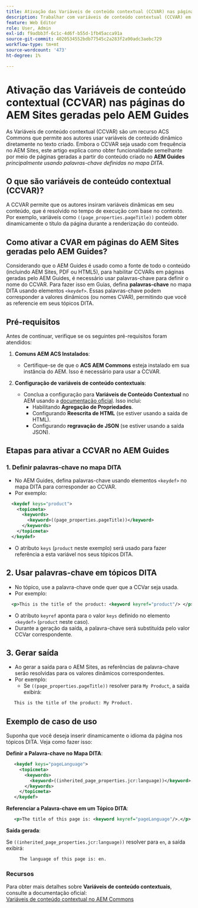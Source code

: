 ```yaml
---
title: Ativação das Variáveis de conteúdo contextual (CCVAR) nas páginas do AEM Sites geradas pelo AEM Guides
description: Trabalhar com variáveis de conteúdo contextual (CCVAR) em páginas do AEM Sites geradas pelo AEM Guides
feature: Web Editor
role: User, Admin
exl-id: f9adbb3f-6c1c-4d6f-b55d-1fb45acca91a
source-git-commit: 4020534552bdb77545c2a283f2a90adc3aebc729
workflow-type: tm+mt
source-wordcount: '473'
ht-degree: 1%

---
```


# Ativação das Variáveis de conteúdo contextual (CCVAR) nas páginas do AEM Sites geradas pelo AEM Guides

As Variáveis de conteúdo contextual (CCVAR) são um recurso ACS Commons que permite aos autores usar variáveis de conteúdo dinâmico diretamente no texto criado. Embora o CCVAR seja usado com frequência no AEM Sites, este artigo explica como obter funcionalidade semelhante por meio de páginas geradas a partir do conteúdo criado no **AEM Guides** *principalmente usando palavras-chave definidas no mapa DITA*.


## O que são variáveis de conteúdo contextual (CCVAR)?

A CCVAR permite que os autores insiram variáveis dinâmicas em seu conteúdo, que é resolvido no tempo de execução com base no contexto. Por exemplo, variáveis como `((page_properties.pageTitle))` podem obter dinamicamente o título da página durante a renderização do conteúdo.


## Como ativar a CVAR em páginas do AEM Sites geradas pelo AEM Guides?

Considerando que o AEM Guides é usado como a fonte de todo o conteúdo (incluindo AEM Sites, PDF ou HTML5), para habilitar CCVARs em páginas geradas pelo AEM Guides, é necessário usar palavras-chave para definir o nome do CCVAR. Para fazer isso em Guias, defina **palavras-chave** no mapa DITA usando elementos `<keydef>`. Essas palavras-chave podem corresponder a valores dinâmicos (ou nomes CVAR), permitindo que você as referencie em seus tópicos DITA.


## Pré-requisitos

Antes de continuar, verifique se os seguintes pré-requisitos foram atendidos:

1. **Comuns AEM ACS Instalados**:
   - Certifique-se de que o **ACS AEM Commons** esteja instalado em sua instância do AEM. Isso é necessário para usar a CCVAR.

2. **Configuração de variáveis de conteúdo contextuais**:
   - Conclua a configuração para **Variáveis de Conteúdo Contextual** no AEM usando a [documentação oficial](https://adobe-consulting-services.github.io/acs-aem-commons/features/contextual-content-variables/index.html). Isso inclui:
      - Habilitando **Agregação de Propriedades**.
      - Configurando **Reescrita de HTML** (se estiver usando a saída de HTML).
      - Configurando **regravação de JSON** (se estiver usando a saída JSON).



## Etapas para ativar a CCVAR no AEM Guides

### 1. Definir palavras-chave no mapa DITA

- No AEM Guides, defina palavras-chave usando elementos `<keydef>` no mapa DITA para corresponder ao CCVAR.
- Por exemplo:

```xml
  <keydef keys="product">
    <topicmeta>
      <keywords>
        <keyword>((page_properties.pageTitle))</keyword>
      </keywords>
    </topicmeta>
  </keydef>
```

- O atributo `keys` (`product` neste exemplo) será usado para fazer referência a esta variável nos seus tópicos DITA.


## 2. Usar palavras-chave em tópicos DITA

- No tópico, use a palavra-chave onde quer que a CCVar seja usada.
- Por exemplo:

```xml
  <p>This is the title of the product: <keyword keyref="product"/> </p>
```

- O atributo `keyref` aponta para o valor `keys` definido no elemento `<keydef>` (`product` neste caso).
- Durante a geração da saída, a palavra-chave será substituída pelo valor CCVar correspondente.


## 3. Gerar saída

- Ao gerar a saída para o AEM Sites, as referências de palavra-chave serão resolvidas para os valores dinâmicos correspondentes.
- Por exemplo:
   - Se `((page_properties.pageTitle))` resolver para `My Product`, a saída exibirá:

```xml
   This is the title of the product: My Product.
```


## Exemplo de caso de uso

Suponha que você deseja inserir dinamicamente o idioma da página nos tópicos DITA. Veja como fazer isso:

**Definir a Palavra-chave no Mapa DITA**:

```xml
   <keydef keys="pageLanguage">
     <topicmeta>
       <keywords>
         <keyword>((inherited_page_properties.jcr:language))</keyword>
       </keywords>
     </topicmeta>
   </keydef>
```

**Referenciar a Palavra-chave em um Tópico DITA**:

```xml
   <p>The title of this page is: <keyword keyref="pageLanguage"/>.</p>
```

**Saída gerada**:

Se `((inherited_page_properties.jcr:language))` resolver para `en`, a saída exibirá:

```
     The language of this page is: en.
```


### Recursos

Para obter mais detalhes sobre **Variáveis de conteúdo contextuais**, consulte a documentação oficial:\
[Variáveis de conteúdo contextual no AEM Commons](https://adobe-consulting-services.github.io/acs-aem-commons/features/contextual-content-variables/index.html)
